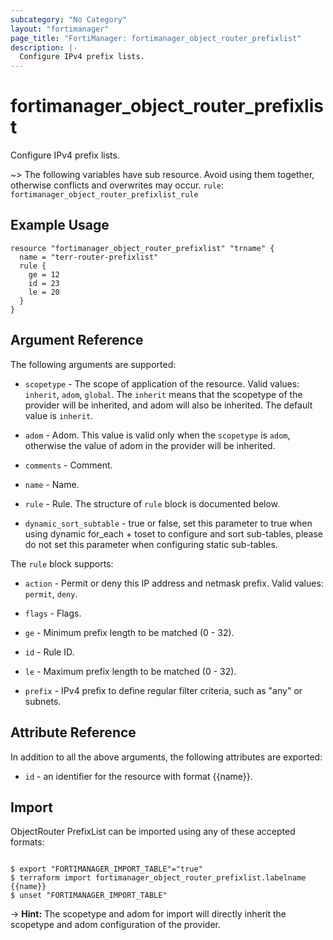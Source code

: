 ```yaml
---
subcategory: "No Category"
layout: "fortimanager"
page_title: "FortiManager: fortimanager_object_router_prefixlist"
description: |-
  Configure IPv4 prefix lists.
---
```


# fortimanager_object_router_prefixlist
Configure IPv4 prefix lists.

~> The following variables have sub resource. Avoid using them together, otherwise conflicts and overwrites may occur.
`rule`: `fortimanager_object_router_prefixlist_rule`



## Example Usage

```hcl
resource "fortimanager_object_router_prefixlist" "trname" {
  name = "terr-router-prefixlist"
  rule {
    ge = 12
    id = 23
    le = 20
  }
}
```

## Argument Reference


The following arguments are supported:

* `scopetype` - The scope of application of the resource. Valid values: `inherit`, `adom`, `global`. The `inherit` means that the scopetype of the provider will be inherited, and adom will also be inherited. The default value is `inherit`.
* `adom` - Adom. This value is valid only when the `scopetype` is `adom`, otherwise the value of adom in the provider will be inherited.

* `comments` - Comment.
* `name` - Name.
* `rule` - Rule. The structure of `rule` block is documented below.
* `dynamic_sort_subtable` - true or false, set this parameter to true when using dynamic for_each + toset to configure and sort sub-tables, please do not set this parameter when configuring static sub-tables.

The `rule` block supports:

* `action` - Permit or deny this IP address and netmask prefix. Valid values: `permit`, `deny`.

* `flags` - Flags.
* `ge` - Minimum prefix length to be matched (0 - 32).
* `id` - Rule ID.
* `le` - Maximum prefix length to be matched (0 - 32).
* `prefix` - IPv4 prefix to define regular filter criteria, such as "any" or subnets.


## Attribute Reference

In addition to all the above arguments, the following attributes are exported:
* `id` - an identifier for the resource with format {{name}}.

## Import

ObjectRouter PrefixList can be imported using any of these accepted formats:
```

$ export "FORTIMANAGER_IMPORT_TABLE"="true"
$ terraform import fortimanager_object_router_prefixlist.labelname {{name}}
$ unset "FORTIMANAGER_IMPORT_TABLE"
```
-> **Hint:** The scopetype and adom for import will directly inherit the scopetype and adom configuration of the provider.
